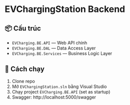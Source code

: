 # EVChargingStation Backend

## 📦 Cấu trúc
- `EVCharging.BE.API` — Web API chính
- `EVCharging.BE.DAL` — Data Access Layer
- `EVCharging.BE.Services` — Business Logic Layer

## 🚀 Cách chạy
1. Clone repo
2. Mở `EVChargingStation.sln` bằng Visual Studio
3. Chạy project `EVCharging.BE.API` (set as startup)
4. Swagger: http://localhost:5000/swagger

